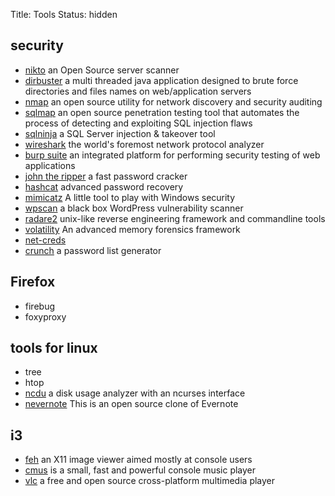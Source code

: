 Title: Tools
Status: hidden

## security

  * [nikto](https://cirt.net/nikto2) an Open Source server scanner
  * [dirbuster](https://www.owasp.org/index.php/Category:OWASP_DirBuster_Project) a multi threaded java application designed to brute force directories and files names on web/application servers
  * [nmap](https://nmap.org/) an open source utility for network discovery and security auditing
  * [sqlmap](http://sqlmap.org/) an open source penetration testing tool that automates the process of detecting and exploiting SQL injection flaws
  * [sqlninja](http://sqlninja.sourceforge.net/) a SQL Server injection & takeover tool
  * [wireshark](https://www.wireshark.org/) the world's foremost network protocol analyzer
  * [burp suite](http://portswigger.net/burp/) an integrated platform for performing security testing of web applications
  * [john the ripper](http://www.openwall.com/john/) a fast password cracker
  * [hashcat](http://hashcat.net) advanced password recovery
  * [mimicatz](http://blog.gentilkiwi.com/mimikatz) A little tool to play with Windows security
  * [wpscan](http://wpscan.org/) a black box WordPress vulnerability scanner
  * [radare2](http://www.radare.org/r/) unix-like reverse engineering framework and commandline tools
  * [volatility](http://www.volatilityfoundation.org/) An advanced memory forensics framework
  * [net-creds](https://github.com/DanMcInerney/net-creds)
  * [crunch](http://crunch-wordlist.sourceforge.net/) a password list generator

## Firefox

  * firebug
  * foxyproxy

## tools for linux

  * tree
  * htop
  * [ncdu](http://dev.yorhel.nl/ncdu) a disk usage analyzer with an ncurses interface
  * [nevernote](http://nevernote.sourceforge.net/) This is an open source clone of Evernote

## i3

  * [feh](http://feh.finalrewind.org/) an X11 image viewer aimed mostly at console users
  * [cmus](https://cmus.github.io/) is a small, fast and powerful console music player
  * [vlc](http://www.videolan.org/) a free and open source cross-platform multimedia player
